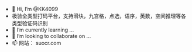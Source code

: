 - 👋 Hi, I’m @KK4099
- 极验全类型打码平台，支持滑块，九宫格，点选，语序，英数，空间推理等各类型验证码识别
- 🌱 I’m currently learning ...
- 💞️ I’m looking to collaborate on ...
- 📫 网站： suocr.com

<!---
KK4099/KK4099 is a ✨ special ✨ repository because its `README.md` (this file) appears on your GitHub profile.
You can click the Preview link to take a look at your changes.
--->
